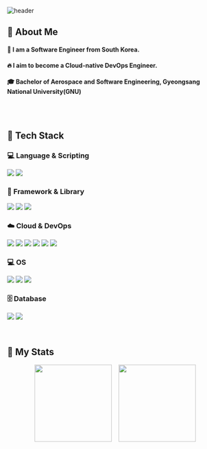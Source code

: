 ![header](https://capsule-render.vercel.app/api?type=venom&color=auto&height=300&section=header&text=BRO_O's%20GITHUB&fontSize=90&stroke=000000&theme=default)
  
## 👀 About Me
  #### :raising_hand: I am a Software Engineer from South Korea.<br/>
  #### :fire: I aim to become a Cloud-native DevOps Engineer.<br/>
  #### :mortar_board: Bachelor of Aerospace and Software Engineering, Gyeongsang National University(GNU)
  <br/>
  <br/>
  
## 🧱 Tech Stack
  ### 💻 Language & Scripting
  <p>
    <img src="https://img.shields.io/badge/Python-3776AB?style=for-the-badge&logo=python&logoColor=white"/>
    <img src="https://img.shields.io/badge/JavaScript-F7DF1E?style=for-the-badge&logo=JavaScript&logoColor=white"/>
  </p>
  
  ### 🧰 Framework & Library
  <p>
    <img src="https://img.shields.io/badge/Django-092E20?style=for-the-badge&logo=django&logoColor=white"/>
    <img src="https://img.shields.io/badge/React-20232A?style=for-the-badge&logo=react&logoColor=61DAFB"/>
    <img src="https://img.shields.io/badge/Tailwind_CSS-38B2AC?style=for-the-badge&logo=tailwind-css&logoColor=white"/>
  </p>

  ### ☁️ Cloud & DevOps
  <p>
    <img src="https://img.shields.io/badge/Amazon_AWS-FF9900?style=for-the-badge&logo=amazonaws&logoColor=white"/>
    <img src="https://img.shields.io/badge/docker-%230db7ed.svg?style=for-the-badge&logo=docker&logoColor=white"/>
    <img src="https://img.shields.io/badge/kubernetes-%23326ce5.svg?style=for-the-badge&logo=kubernetes&logoColor=white"/>
    <img src="https://img.shields.io/badge/terraform-%235835CC.svg?style=for-the-badge&logo=terraform&logoColor=white"/>
    <img src="https://img.shields.io/badge/ansible-%231A1918.svg?style=for-the-badge&logo=ansible&logoColor=white"/>
    <img src="https://img.shields.io/badge/Jenkins-D24939?style=for-the-badge&logo=Jenkins&logoColor=white"/>
  </p>

  ### 💻 OS
  <p>
    <img src="https://img.shields.io/badge/Linux-FCC624?style=for-the-badge&logo=linux&logoColor=black"/>
    <img src="https://img.shields.io/badge/Ubuntu-E95420?style=for-the-badge&logo=ubuntu&logoColor=white"/>
    <img src="https://img.shields.io/badge/WSL-0a97f5?style=for-the-badge&logo=linux&logoColor=white"/>
  </p>
  
  ### 🗄️ Database
  <p>
    <img src="https://img.shields.io/badge/MySQL-00000F?style=for-the-badge&logo=mysql&logoColor=white"/>
    <img src="https://img.shields.io/badge/redis-%23DD0031.svg?&style=for-the-badge&logo=redis&logoColor=white"/>
  </p>
  <br/>

  ## 🌱 My Stats
  <p align="center">
    <img src="https://github-readme-stats.vercel.app/api?username=Bro-o" height="180"/>
    &nbsp;&nbsp;
    <img src="http://mazassumnida.wtf/api/v2/generate_badge?boj=wjd132435" height="180"/>
  </p>
  
<!--
**Bro-o/Bro-o** is a ✨ _special_ ✨ repository because its `README.md` (this file) appears on your GitHub profile.

Here are some ideas to get you started:

- 🔭 I’m currently working on ...
- 🌱 I’m currently learning ...
- 👯 I’m looking to collaborate on ...
- 🤔 I’m looking for help with ...
- 💬 Ask me about ...
- 📫 How to reach me: ...
- 😄 Pronouns: ...
- ⚡ Fun fact: ...
-->
